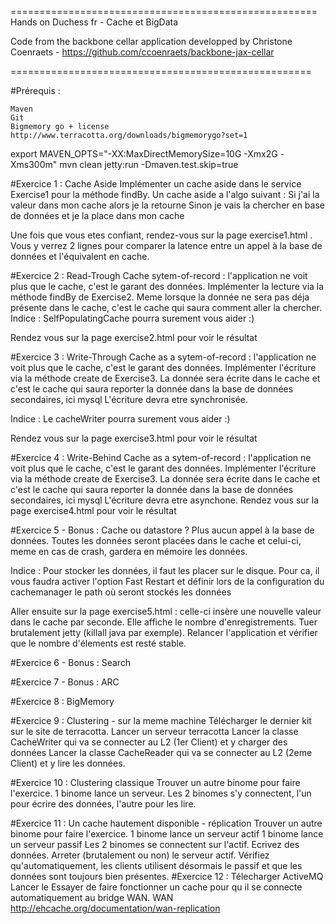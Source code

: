 =====================================================
Hands on Duchess fr - Cache et BigData

Code from the backbone cellar application developped by Christone Coenraets - https://github.com/ccoenraets/backbone-jax-cellar

====================================================

#Prérequis :

    Maven
    Git
    Bigmemory go + license http://www.terracotta.org/downloads/bigmemorygo?set=1


export MAVEN_OPTS="-XX:MaxDirectMemorySize=10G -Xmx2G -Xms300m"
mvn clean jetty:run -Dmaven.test.skip=true


#Exercice 1 :  Cache Aside
Implémenter un cache aside dans le service Exercise1 pour la méthode findBy.
Un cache aside a l'algo suivant :
Si j'ai la valeur dans mon cache alors je la retourne
Sinon je vais la chercher en base de données et je la place dans mon cache

Une fois que vous etes confiant, rendez-vous sur la page exercise1.html  . Vous y verrez 2 lignes pour comparer la latence entre un appel à la base de données et l'équivalent en cache.


#Exercice 2 :  Read-Trough
Cache sytem-of-record : l'application ne voit plus que le cache, c'est le garant des données.
Implémenter la lecture via la méthode findBy de Exercise2. Meme lorsque la donnée ne sera pas déja présente dans le cache,
c'est le cache qui saura comment aller la chercher.
Indice : SelfPopulatingCache pourra surement vous aider :)


Rendez vous sur la page exercise2.html pour voir le résultat

#Exercice 3 : Write-Through
Cache as a sytem-of-record : l'application ne voit plus que le cache, c'est le garant des données.
Implémenter l'écriture via la méthode create de Exercise3. La donnée sera écrite dans le cache et c'est le cache qui saura reporter la donnée dans la base de données secondaires, ici mysql
L'écriture devra etre synchronisée.
 
Indice : Le cacheWriter pourra surement vous aider :)
 
Rendez vous sur la page exercise3.html pour voir le résultat

#Exercice 4 : Write-Behind
Cache as a sytem-of-record : l'application ne voit plus que le cache, c'est le garant des données.
Implémenter l'écriture via la méthode create  de Exercise3. La donnée sera écrite dans le cache et c'est le cache qui saura reporter la donnée dans la base de données secondaires, ici mysql
L'écriture devra etre asynchone.
Rendez vous sur la page exercise4.html pour voir le résultat

#Exercice 5 - Bonus : Cache ou datastore ?
Plus aucun appel à la base de données.
Toutes les données seront placées dans le cache et celui-ci, meme en cas de crash, gardera en mémoire les données.

Indice : Pour stocker les données, il faut les placer sur le disque. Pour ca, il vous faudra activer l'option Fast Restart
et définir lors de la configuration du cachemanager le path où seront stockés les données

Aller ensuite sur la page exercise5.html : celle-ci insère une nouvelle valeur dans le cache par seconde. Elle affiche le nombre d'enregistrements.
Tuer brutalement jetty (killall java par exemple).
Relancer l'application et vérifier que le nombre d'élements est resté stable.


#Exercice 6 - Bonus : Search

#Exercice 7 - Bonus : ARC

#Exercice 8 : BigMemory

#Exercice 9 : Clustering - sur la meme machine
Télécharger le dernier kit sur le site de terracotta.
Lancer un serveur terracotta
Lancer la classe CacheWriter qui va se connecter au L2 (1er Client) et y charger des données
Lancer la classe CacheReader qui va se connecter au L2 (2eme Client) et y lire les données.

#Exercice 10 : Clustering classique
 Trouver un autre binome pour faire l'exercice.
 1 binome lance un serveur.
 Les 2 binomes s'y connectent, l'un pour écrire des données, l'autre pour les lire.

#Exercice 11 : Un cache hautement disponible - réplication
 Trouver un autre binome pour faire l'exercice.
 1 binome lance un serveur actif
 1 binome lance un serveur passif
 Les 2 binomes se connectent sur l'actif.
 Ecrivez des données.
 Arreter (brutalement ou non) le serveur actif.
 Vérifiez qu'automatiquement, les clients utilisent désormais le passif et que les données sont toujours bien
  présentes.
#Exercice 12  :
Télecharger ActiveMQ
Lancer le
Essayer de faire fonctionner un cache pour qu il se connecte automatiquement au bridge WAN.
WAN http://ehcache.org/documentation/wan-replication



